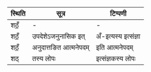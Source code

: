| स्थिति | सूत्र | टिप्पणी |
| ----- | ------- | ------ |
| शठँ॒ | - | - |
| शठँ॒ | उपदेशेऽजनुनासिक इत् | अँ-इत्यस्य इत्संज्ञा |
| शठँ॒ | अनुदात्तङित आत्मनेपदम् | इति आत्मनेपदम् |
| शठ् | तस्य लोपः | इत्संज्ञकस्य लोपः |
